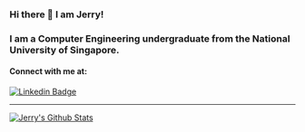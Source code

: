 <!--
**Lucria/Lucria** is a ✨ _special_ ✨ repository because its `README.md` (this file) appears on your GitHub profile.

Here are some ideas to get you started:

- 🔭 I’m currently working on ...
- 🌱 I’m currently learning ...
- 👯 I’m looking to collaborate on ...
- 🤔 I’m looking for help with ...
- 💬 Ask me about ...
- 📫 How to reach me: ...
- 😄 Pronouns: ...
- ⚡ Fun fact: ...
-->
### Hi there 👋 I am Jerry!

### I am a Computer Engineering undergraduate from the National University of Singapore.

#### Connect with me at:
[![Linkedin Badge](https://img.shields.io/badge/-JerryZhang-blue?style=flat-square&logo=Linkedin&logoColor=white&link=https://www.linkedin.com/in/jerry-zhang-3a5135185/)](https://www.linkedin.com/in/jerry-zhang-3a5135185/)

---

<a href="https://github.com/lucria">
<img align="center" alt="Jerry's Github Stats" src="https://github-readme-stats.codestackr.vercel.app/api?username=lucria&show_icons=true&hide_border=true&count_private=true&include_all_commits=true&theme=radical" /></a>